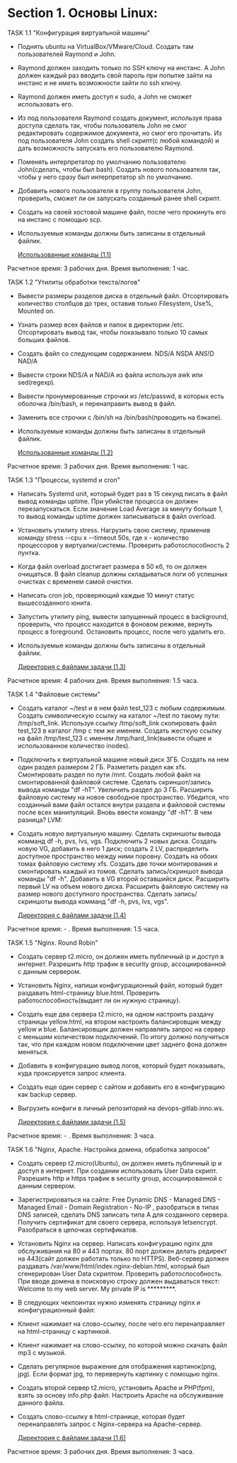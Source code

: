# Section 1. Основы Linux:

  TASK 1.1 "Конфигурация виртуальной машины"
- Поднять ubuntu на VirtualBox/VMware/Cloud. Создать там пользователей Raymond и John. 
- Raymond должен заходить только по SSH ключу на инстанс. А John должен каждый раз вводить свой пароль при попытке зайти на инстанс и не иметь возможности зайти по ssh ключу.
- Raymond должен иметь доступ к sudo, а John не сможет использовать его. 
- Из под пользователя Raymond создать документ, используя права доступа сделать так, чтобы пользователь John не смог редактировать содержимое документа, но смог его прочитать. Из под пользователя John создать shell скрипт(с любой командой) и дать возможность запускать его пользователю Raymond. 
- Поменять интерпретатор по умолчанию пользователю John(сделать, чтобы был bash). Создать нового пользователя так, чтобы у него сразу был интерпретатор sh по умолчанию. 
- Добавить нового пользователя в группу пользователя John, проверить, сможет ли он запускать созданный ранее shell скрипт. 
- Создать на своей хостовой машине файл, после чего прокинуть его на инстанс с помощью scp. 
- Используемые команды должны быть записаны в отдельный файлик.
  
  [ Использованные команды (1.1)](https://github.com/Chawotto/intership/blob/419409f88ad27676cccc9c5a66047709cebacf10/Section%201.%20%D0%9E%D1%81%D0%BD%D0%BE%D0%B2%D1%8B%20Linux/task%201.1/Used%20commands.txt)

Расчетное время: 3 рабочих дня. Время выполнения: 1 час.

  TASK 1.2 "Утилиты обработки текста/логов"
- Вывести размеры разделов диска в отдельный файл. Отсортировать количество столбцов до трех, оставив только Filesystem, Use%, Mounted on.
- Узнать размер всех файлов и папок в директории /etc. Отсортировать вывод так, чтобы показывало только 10 самых больших файлов.
- Cоздать файл со следующим содержанием. 
NDS/A
NSDA
ANS!D
NAD/A
- Вывести строки NDS/A и NAD/A из файла используя awk или sed(regexp).
- Вывести пронумерованные строчки из /etc/passwd, в которых есть оболочка /bin/bash, и перенаправить вывод в файл.
- Заменить все строчки с /bin/sh на /bin/bash(проводить на бэкапе).
- Используемые команды должны быть записаны в отдельный файлик.

  [ Использованные команды (1.2)](https://github.com/Chawotto/intership/blob/fb1b90df767a83dc2a220d42007c46fcadacca05/Section%201.%20%D0%9E%D1%81%D0%BD%D0%BE%D0%B2%D1%8B%20Linux/task%201.2/Used%20commands.txt)
  
Расчетное время: 3 рабочих дня. Время выполнения: 1 час.

TASK 1.3 "Процессы, systemd и cron"
- Написать Systemd unit, который будет раз в 15 секунд писать в файл вывод команды uptime. При убийстве процесса он должен перезапускаться. Если значение Load Average за минуту больше 1, то вывод команды uptime должен записываться в файл overload.
- Установить утилиту stress. Нагрузить свою систему, применив команду stress --cpu x --timeout 50s, где x - количество процессоров у виртуалки/системы. Проверить работоспособность 2 пунтка.
- Когда файл overload достигает размера в 50 кб, то он должен очищаться. В файл cleanup должны складываться логи об успешных очистках с временем самой очистки.
- Написать cron job, проверяющий каждые 10 минут статус вышесозданного юнита.
- Запустить утилиту ping, вывести запущенный процесс в background, проверить, что процесс находится в фоновом режиме, вернуть процесс в foreground. Остановить процесс, после чего удалить его. 
- Используемые команды должны быть записаны в отдельный файлик.

  [ Директория с файлами задачи (1.3)](https://github.com/Chawotto/intership/tree/784ce7c1921d969d687e12a18aea39e3b2c8f035/Section%201.%20%D0%9E%D1%81%D0%BD%D0%BE%D0%B2%D1%8B%20Linux/task%201.3)
  
Расчетное время: 4 рабочих дня. Время выполнения: 1.5 часа.

TASK 1.4 "Файловые системы"
- Создать каталог ~/test и в нем файл test_123 с любым содержимым. Создать символическую ссылку на каталог ~/test по такому пути: /tmp/soft_link. Используя ссылку /tmp/soft_link скопировать файл test_123 в каталог /tmp с тем же именем. Создать жесткую ссылку на файл /tmp/test_123 с именем /tmp/hard_link(вывести общее и использованное количество inodes).
- Подключить к виртуальной машине новый диск 3ГБ. Создать на нем один раздел размером 2 ГБ. Разметить раздел как xfs. Смонтировать раздел по пути /mnt. Создать любой файл на смонтированной файловой системе. Сделать скриншот/запись вывода команды "df -hT". Увеличить раздел до 3 ГБ. Расширить файловую систему на новое свободное пространство. Убедится, что созданный вами файл остался внутри раздела и файловой системы после всех манипуляций. Вновь ввести команду "df -hT". В чем разница? 
  LVM:
- Создать новую виртуальную машину. Сделать скриншоты вывода комманд df -h, pvs, lvs, vgs. Подключить 2 новых диска. Создать новую VG, добавить в него 1 диск; создать 2 LV, распределить доступное пространство между ними поровну. Создать на обоих томах файловую систему xfs. Создать две точки монтирования и смонтировать каждый из томов. Сделать запись/скриншот вывода команды "df -h". Добавить в VG второй оставшийся диск. Расширить первый LV на объем нового диска. Расширить файловую систему на размер нового доступного пространства. Сделать запись/скриншоты вывода комманд "df -h, pvs, lvs, vgs".

  [ Директория с файлами задачи (1.4)](https://github.com/Chawotto/intership/tree/f63c4d3613b41d5a9633fda9776ecef48004c729/Section%201.%20%D0%9E%D1%81%D0%BD%D0%BE%D0%B2%D1%8B%20Linux/task%201.4/Screenshots)

Расчетное время: - . Время выполнения: 1.5 часа.

TASK 1.5 "Nginx. Round Robin"
- Создать сервер t2.micro, он должен иметь публичный ip и доступ в интернет. Разрешить http трафик в security group, ассоциированной с данным сервером. 
- Установить Nginx, напиши конфигурационный файл, который будет раздавать html-страницу blue.html. Проверить работоспособность(выдает ли он нужную страницу).
- Создать еще два сервера t2.micro, на одном настроить раздачу страницы yellow.html, на втором настроить балансировщик между yellow и blue. Балансировщик должен направлять запрос на сервер с меньшим количеством подключений. По итогу должно получиться так, что при каждом новом подключении цвет заднего фона должен меняться.
- Добавить в конфигурацию вывод логов, который будет показывать, куда проксируется запрос клиента. 
- Создать еще один сервер с сайтом и добавить его в конфигурацию как backup сервер.
- Выгрузить конфиги в личный репозиторий на devops-gitlab.inno.ws.

  [ Директория с файлами задачи (1.5)](https://github.com/Chawotto/intership/tree/90c7de972f860bc506b71b7efe522c6c95b93aff/Section%201.%20%D0%9E%D1%81%D0%BD%D0%BE%D0%B2%D1%8B%20Linux/task%201.5)

Расчетное время: - . Время выполнения: 3 часа.

TASK 1.6 "Nginx, Apache. Настройка домена, обработка запросов"

- Создать сервер t2.micro(Ubuntu), он должен иметь публичный ip и доступ в интернет. При создании использовать User Data cкрипт. Разрешить http и https трафик в security group, ассоциированной с данным сервером.
- Зарегистрироваться на сайте: Free Dynamic DNS - Managed DNS - Managed Email - Domain Registration - No-IP , разобраться в типах DNS записей, сделать DNS записать типа A для созданного сервера. Получить сертификат для своего сервера, используя letsencrypt. Разобраться в цепочках сертификатов. 
- Установить Nginx на сервер. Написать конфигурацию nginx для обслуживания на 80 и 443 портах. 80 порт должен делать редирект на 443(сайт должен работать только по HTTPS). Веб-сервер должен раздавать /var/www/html/index.nginx-debian.html, который был сгенерирован User Data скриптом.  Проверить работоспособность. При вводе домена в поисковую строку должен выдаваться текст: Welcome to my web server. My private IP is *********. 
- В следующих чекпоинтах нужно изменять страницу nginx и конфигурационный файл:
- Клиент нажимает на слово-ссылку, после чего его перенаправляет на html-страницу с картинкой.
- Клиент нажимает на слово-ссылку, по которой можно скачать файл mp3 с музыкой.
- Сделать регулярное выражение для отображения картинок(png, jpg). Если формат jpg, то перевернуть картинку с помощью nginx. 
- Создать второй сервер t2.micro, установить Apache и PHP(fpm), взять за основу info.php файл. Настроить Apache на обслуживание данного файла.
- Создать слово-ссылку в html-странице, которая будет перенаправлять запрос с Nginx-cервера на Apache-сервер.

  [ Директория с файлами задачи (1.6)](https://github.com/Chawotto/intership/tree/4636890a12481f5c53efb0e72f3f9622861326cf/Section%201.%20%D0%9E%D1%81%D0%BD%D0%BE%D0%B2%D1%8B%20Linux/task%201.6)

Расчетное время: 3 рабочих дня. Время выполнения: 3 часа.
